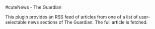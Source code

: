 #cuteNews - The Guardian

This plugin provides an RSS feed of articles from one of a list of user-selectable news sections of The Guardian. The full article is fetched.
